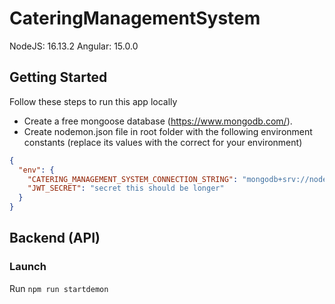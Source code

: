 # CateringManagementSystem

NodeJS: 16.13.2
Angular: 15.0.0

## Getting Started

Follow these steps to run this app locally

- Create a free mongoose database (https://www.mongodb.com/).
- Create nodemon.json file in root folder with the following environment constants (replace its values with the correct for your environment)

```json
{
  "env": {
    "CATERING_MANAGEMENT_SYSTEM_CONNECTION_STRING": "mongodb+srv://nodeuser:XXXXXXXXX@xxxxxx.mongodb.net/xxxxxxx?w=majority",
    "JWT_SECRET": "secret this should be longer"
  }
}
```

## Backend (API)

### Launch
Run `npm run startdemon`
